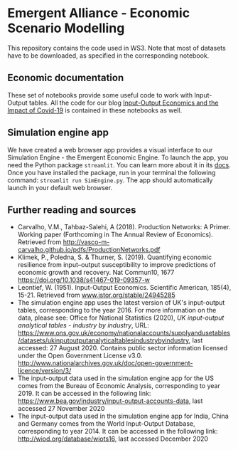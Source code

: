 # Emergent Alliance - Economic Scenario Modelling

This repository contains the code used in WS3. Note that most of datasets have to be downloaded, as specified in the corresponding notebook.

## Economic documentation
These set of notebooks provide some useful code to work with Input-Output tables. All the code for our blog [Input-Output Economics and the Impact of Covid-19](https://emergentalliance.org/?p=1689) is contained in these notebooks as well. 


## Simulation engine app
We have created a web browser app provides a visual interface to our Simulation Engine - the Emergent Economic Engine. To launch the app, you need the Python package `streamlit`. You can learn more about it in its [docs](https://docs.streamlit.io/en/stable/). Once you have installed the package, run in your terminal the following command: `streamlit run SimEngine.py`. The app should automatically launch in your default web browser. 

## Further reading and sources
* Carvalho, V.M., Tahbaz-Salehi, A (2018). Production Networks: A Primer. Working paper (Forthcoming in The Annual Review of Economics). Retrieved from http://vasco-m-carvalho.github.io/pdfs/ProductionNetworks.pdf
* Klimek, P., Poledna, S. & Thurner, S. (2019). Quantifying economic resilience from input–output susceptibility to improve predictions of economic growth and recovery. Nat Commun10, 1677 https://doi.org/10.1038/s41467-019-09357-w
* Leontief, W. (1951). Input-Output Economics. Scientific American, 185(4), 15-21. Retrieved from www.jstor.org/stable/24945285
* The simulation engine app uses the latest version of UK's input-output tables, corresponding to the year 2016. For more information on the data, please see: Office for National Statistics (2020), *UK input-output analytical tables - industry by industry*, URL: https://www.ons.gov.uk/economy/nationalaccounts/supplyandusetables/datasets/ukinputoutputanalyticaltablesindustrybyindustry, last accessed: 27 August 2020. Contains public sector information licensed under the Open Government License v3.0. http://www.nationalarchives.gov.uk/doc/open-government-licence/version/3/
* The input-output data used in the simulation engine app for the US comes from the Bureau of Economic Analysis, corresponding to year 2019. It can be accessed in the following link: https://www.bea.gov/industry/input-output-accounts-data, last accessed 27 November 2020
* The input-output data used in the simulation engine app for India, China and Germany comes from the World Input-Output Database, corresponding to year 2014. It can be accessed in the following link: http://wiod.org/database/wiots16, last accessed December 2020


